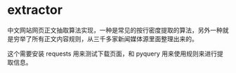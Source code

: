 # extractor
中文网站网页正文抽取算法实现，一种是常见的按行密度提取的算法，另外一种就是穷举了所有正文内容规则，从三千多家新闻媒体源里面整理出来的。

这个需要安装 requests 用来测试下载页面，和 pyquery 用来使用规则来进行提取信息。
